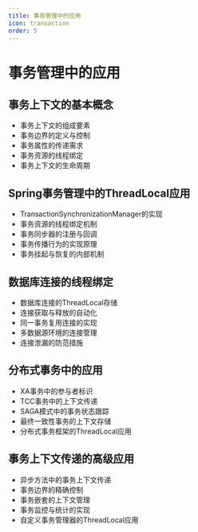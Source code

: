 ```yaml
---
title: 事务管理中的应用
icon: transaction
order: 5
---
```


# 事务管理中的应用

## 事务上下文的基本概念

- 事务上下文的组成要素
- 事务边界的定义与控制
- 事务属性的传递需求
- 事务资源的线程绑定
- 事务上下文的生命周期

## Spring事务管理中的ThreadLocal应用

- TransactionSynchronizationManager的实现
- 事务资源的线程绑定机制
- 事务同步器的注册与回调
- 事务传播行为的实现原理
- 事务挂起与恢复的内部机制

## 数据库连接的线程绑定

- 数据库连接的ThreadLocal存储
- 连接获取与释放的自动化
- 同一事务复用连接的实现
- 多数据源环境的连接管理
- 连接泄漏的防范措施

## 分布式事务中的应用

- XA事务中的参与者标识
- TCC事务中的上下文传递
- SAGA模式中的事务状态跟踪
- 最终一致性事务的上下文存储
- 分布式事务框架的ThreadLocal应用

## 事务上下文传递的高级应用

- 异步方法中的事务上下文传递
- 事务边界的精确控制
- 事务嵌套的上下文管理
- 事务监控与统计的实现
- 自定义事务管理器的ThreadLocal应用
